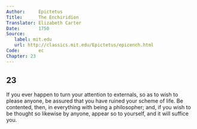 ```yaml
---
Author:     Epictetus  
Title:      The Enchiridion  
Translator: Elizabeth Carter  
Date:       1750  
Source:
   label: mit.edu
   url: http://classics.mit.edu/Epictetus/epicench.html
Code:       ec  
Chapter: 23
---
```

##  23

If you ever happen to turn your attention to externals, so as to wish to please
anyone, be assured that you have ruined your scheme of life. Be contented,
then, in everything with being a philosopher; and, if you wish to be thought so
likewise by anyone, appear so to yourself, and it will suffice you.


